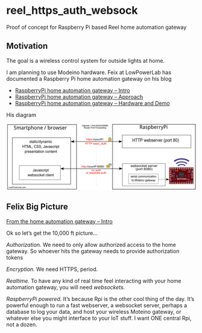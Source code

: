 reel_https_auth_websock
=======================

Proof of concept for Raspberry Pi based Reel home automation gateway

## Motivation

The goal is a wireless control system for outside lights at home.

I am planning to use Modeino hardware.
Feix at LowPowerLab has documented a
Raspberry Pi home automation gateway on his blog

* [RaspberryPi home automation gateway – Intro](http://lowpowerlab.com/blog/2013/10/02/raspberrypi-home-automation-gateway/)
* [RaspberryPi home automation gateway – Approach](http://lowpowerlab.com/blog/2013/10/03/raspberrypi-home-automation-gateway-approach/)
* [RaspberryPi home automation gateway – Hardware and Demo](http://lowpowerlab.com/blog/2013/10/11/raspberrypi-home-automation-gateway-hardware-and-demo/)

His diagram

![Low Power Lab Gateway diagram](/images/felix_gateway_diagram.png "Low Power Lab Gateway")

## Felix Big Picture

[From the home automation gateway – Intro](http://lowpowerlab.com/blog/2013/10/02/raspberrypi-home-automation-gateway/)

Ok so let’s get the 10,000 ft picture…

_Authorization._ We need to only allow authorized access to the home
gateway. So whoever hits the gateway needs to provide authorization tokens

_Encryption._ We need HTTPS, period.

_Realtime._ To have any kind of real time feel interacting with your home
automation gateway, you will need _websockets._

_RaspberryPi powered._ It’s because Rpi is the other cool thing of the
day. It’s powerful enough to run a fast webserver, a websocket server,
perhaps a database to log your data, and host your wireless Moteino
gateway, or whatever else you might interface to your IoT stuff. I want
ONE central Rpi, not a dozen.
